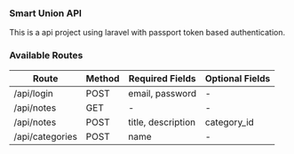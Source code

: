 ### Smart Union API

This is a api project using laravel with passport token based authentication.

### Available Routes

| Route           | Method | Required Fields    | Optional Fields |
| --------------- | ------ | ------------------ | --------------- |
| /api/login      | POST   | email, password    | -               |
| /api/notes      | GET    | -                  | -               |
| /api/notes      | POST   | title, description | category_id     |
| /api/categories | POST   | name               | -               |
